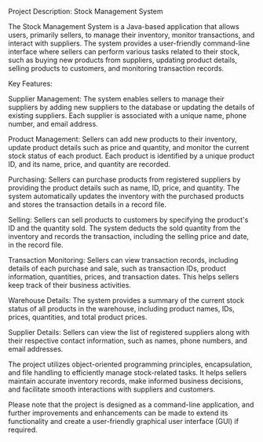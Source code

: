 Project Description: Stock Management System

The Stock Management System is a Java-based application that allows users, primarily sellers, to manage their inventory, monitor transactions, and interact with suppliers. The system provides a user-friendly command-line interface where sellers can perform various tasks related to their stock, such as buying new products from suppliers, updating product details, selling products to customers, and monitoring transaction records.

Key Features:

Supplier Management: The system enables sellers to manage their suppliers by adding new suppliers to the database or updating the details of existing suppliers. Each supplier is associated with a unique name, phone number, and email address.

Product Management: Sellers can add new products to their inventory, update product details such as price and quantity, and monitor the current stock status of each product. Each product is identified by a unique product ID, and its name, price, and quantity are recorded.

Purchasing: Sellers can purchase products from registered suppliers by providing the product details such as name, ID, price, and quantity. The system automatically updates the inventory with the purchased products and stores the transaction details in a record file.

Selling: Sellers can sell products to customers by specifying the product's ID and the quantity sold. The system deducts the sold quantity from the inventory and records the transaction, including the selling price and date, in the record file.

Transaction Monitoring: Sellers can view transaction records, including details of each purchase and sale, such as transaction IDs, product information, quantities, prices, and transaction dates. This helps sellers keep track of their business activities.

Warehouse Details: The system provides a summary of the current stock status of all products in the warehouse, including product names, IDs, prices, quantities, and total product prices.

Supplier Details: Sellers can view the list of registered suppliers along with their respective contact information, such as names, phone numbers, and email addresses.

The project utilizes object-oriented programming principles, encapsulation, and file handling to efficiently manage stock-related tasks. It helps sellers maintain accurate inventory records, make informed business decisions, and facilitate smooth interactions with suppliers and customers.

Please note that the project is designed as a command-line application, and further improvements and enhancements can be made to extend its functionality and create a user-friendly graphical user interface (GUI) if required.